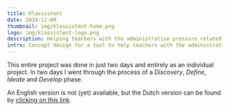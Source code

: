 ```yaml
---
title: Klassistent
date: 2019-12-09
thumbnail: img/klassistent-home.png
logo: img/klassistent-logo.png
description: Helping teachers with the administrative pressure related to special care students
intro: Concept design for a tool to help teachers with the administrative pressure related to special care students.
---
```


This entire project was done in just two days and entirely as an individual project. In two days I went through the process of a *Discovery*, *Define*, *Ideate* and *Develop* phase. 

An English version is not (yet) available, but the Dutch version can be found by [clicking on this link](/img/klassistent.pdf).



